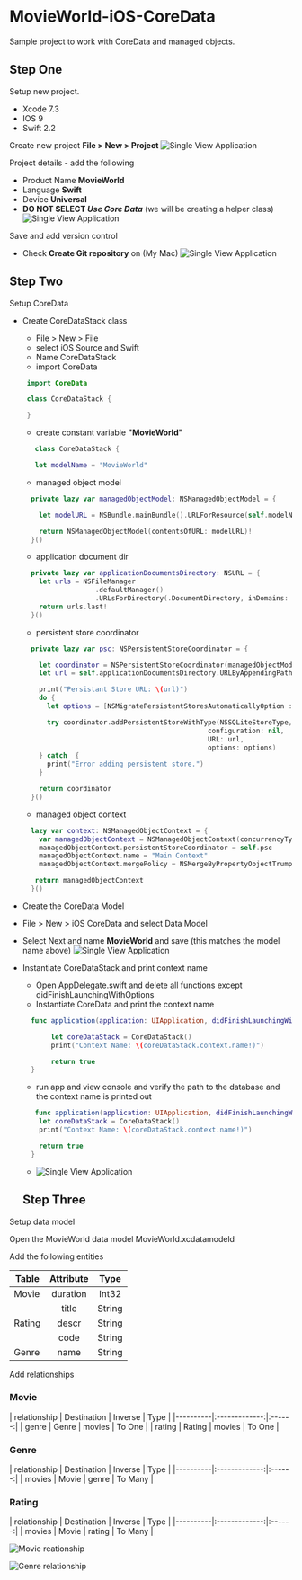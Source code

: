 # MovieWorld-iOS-CoreData

Sample project to work with CoreData and managed objects.

## Step One
Setup new project.
 * Xcode 7.3
 * IOS 9
 * Swift 2.2


 Create new project  **File > New > Project**
 ![Single View Application](https://github.com/tbone21w/MovieWorld-iOS-CoreData/raw/master/resources/singleview_app.png "Single View Application")


 Project details - add the following
  * Product Name **MovieWorld**
  * Language **Swift**
  * Device **Universal**
  *  **DO NOT SELECT _Use Core Data_** (we will be creating a helper class)
 ![Single View Application](https://github.com/tbone21w/MovieWorld-iOS-CoreData/raw/master/resources/project_details.png "Project Details")

 Save and add version control
  * Check **Create Git repository** on (My Mac)
 ![Single View Application](https://github.com/tbone21w/MovieWorld-iOS-CoreData/raw/master/resources/version_control.png "Version Control")

## Step Two
Setup CoreData
 * Create CoreDataStack class
   * File > New > File
   * select iOS Source and Swift
   * Name CoreDataStack
   * import CoreData
   ```swift
    import CoreData

    class CoreDataStack {

    }
   ```
   * create constant variable **"MovieWorld"**
   ```swift
      class CoreDataStack {

      let modelName = "MovieWorld"
   ```
   * managed object model
   ```swift
     private lazy var managedObjectModel: NSManagedObjectModel = {

       let modelURL = NSBundle.mainBundle().URLForResource(self.modelName, withExtension: "momd")!

       return NSManagedObjectModel(contentsOfURL: modelURL)!
     }()
   ```
   * application document dir
   ```swift
     private lazy var applicationDocumentsDirectory: NSURL = {
       let urls = NSFileManager
                     .defaultManager()
                     .URLsForDirectory(.DocumentDirectory, inDomains: .UserDomainMask)
       return urls.last!
     }()
   ```
   * persistent store coordinator
   ```swift
     private lazy var psc: NSPersistentStoreCoordinator = {

       let coordinator = NSPersistentStoreCoordinator(managedObjectModel: self.managedObjectModel)
       let url = self.applicationDocumentsDirectory.URLByAppendingPathComponent(self.modelName)

       print("Persistant Store URL: \(url)")
       do {
         let options = [NSMigratePersistentStoresAutomaticallyOption : true]

         try coordinator.addPersistentStoreWithType(NSSQLiteStoreType,
                                                 configuration: nil,
                                                 URL: url,
                                                 options: options)
       } catch  {
         print("Error adding persistent store.")
       }

       return coordinator
     }()
   ```
   * managed object context
   ```swift
     lazy var context: NSManagedObjectContext = {
       var managedObjectContext = NSManagedObjectContext(concurrencyType: .MainQueueConcurrencyType)
       managedObjectContext.persistentStoreCoordinator = self.psc
       managedObjectContext.name = "Main Context"
       managedObjectContext.mergePolicy = NSMergeByPropertyObjectTrumpMergePolicy

      return managedObjectContext
     }()
   ```
 * Create the CoreData Model
  * File > New > iOS CoreData and select Data Model
  * Select Next and name **MovieWorld** and save  (this matches the model name above)
   ![Single View Application](https://github.com/tbone21w/MovieWorld-iOS-CoreData/raw/master/resources/new_datamodel.png "New Data Model")
 * Instantiate CoreDataStack and print context name
   * Open AppDelegate.swift and delete all functions except didFinishLaunchingWithOptions
   * Instantiate CoreData and print the context name
   ```swift
     func application(application: UIApplication, didFinishLaunchingWithOptions launchOptions: [NSObject: AnyObject]?) -> Bool {

          let coreDataStack = CoreDataStack()
          print("Context Name: \(coreDataStack.context.name!)")

          return true
     }
   ```
   * run app and view console and verify the path to the database and the context name is printed out
   ```swift
      func application(application: UIApplication, didFinishLaunchingWithOptions launchOptions: [NSObject: AnyObject]?) -> Bool {
       let coreDataStack = CoreDataStack()
       print("Context Name: \(coreDataStack.context.name!)")

       return true
     }
   ```
   * ![Single View Application](https://github.com/tbone21w/MovieWorld-iOS-CoreData/raw/master/resources/console_step_2.png "Console")

   ## Step Three
Setup data model

Open the MovieWorld data model MovieWorld.xcdatamodeld

Add the following entities

| Table   |      Attribute      |  Type |
|----------|:-------------:|:------:|
| Movie |  duration | Int32 |
|       |  title | String |
| Rating |  descr | String |
|       |  code | String |
| Genre |  name | String |

Add relationships

### Movie
| relationship | Destination | Inverse | Type |
|----------|:-------------:|:------:|
| genre |  Genre | movies | To One |
| rating |  Rating | movies | To One |

### Genre
| relationship | Destination | Inverse | Type |
|----------|:-------------:|:------:|
| movies |  Movie | genre | To Many |

### Rating
| relationship | Destination | Inverse | Type |
|----------|:-------------:|:------:|
| movies |  Movie | rating | To Many |

 ![Movie reationship ](https://github.com/tbone21w/MovieWorld-iOS-CoreData/raw/master/resources/movie_model_step_3.png "Movie relationship")

  ![Genre relationship](https://github.com/tbone21w/MovieWorld-iOS-CoreData/raw/master/resources/genre_model_step_3.png "Genre relationship")
